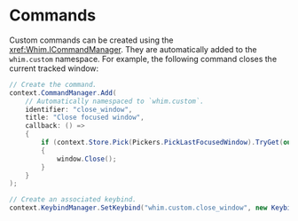 # Commands

Custom commands can be created using the <xref:Whim.ICommandManager>. They are automatically added to the `whim.custom` namespace. For example, the following command closes the current tracked window:

```csharp
// Create the command.
context.CommandManager.Add(
    // Automatically namespaced to `whim.custom`.
    identifier: "close_window",
    title: "Close focused window",
    callback: () =>
    {
        if (context.Store.Pick(Pickers.PickLastFocusedWindow).TryGet(out IWindow window))
        {
            window.Close();
        }
    }
);

// Create an associated keybind.
context.KeybindManager.SetKeybind("whim.custom.close_window", new Keybind(IKeybind.WinAlt, VIRTUAL_KEY.VK_D));
```
